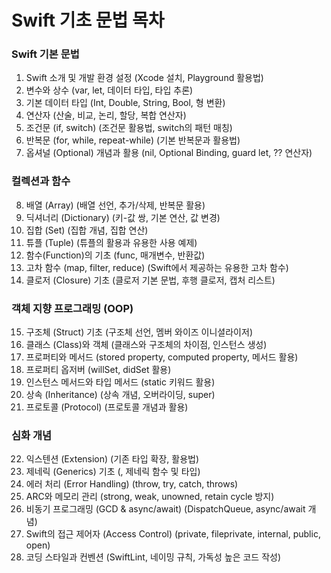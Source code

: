 # Swift 기초 문법 목차 
### Swift 기본 문법
1.	Swift 소개 및 개발 환경 설정 (Xcode 설치, Playground 활용법)
2.	변수와 상수 (var, let, 데이터 타입, 타입 추론)
3.	기본 데이터 타입 (Int, Double, String, Bool, 형 변환)
4.	연산자 (산술, 비교, 논리, 할당, 복합 연산자)
5.	조건문 (if, switch) (조건문 활용법, switch의 패턴 매칭)
6.	반복문 (for, while, repeat-while) (기본 반복문과 활용법)
7.	옵셔널 (Optional) 개념과 활용 (nil, Optional Binding, guard let, ?? 연산자)

### 컬렉션과 함수
8.	배열 (Array) (배열 선언, 추가/삭제, 반복문 활용)
9.	딕셔너리 (Dictionary) (키-값 쌍, 기본 연산, 값 변경)
10.	집합 (Set) (집합 개념, 집합 연산)
11.	튜플 (Tuple) (튜플의 활용과 유용한 사용 예제)
12.	함수(Function)의 기초 (func, 매개변수, 반환값)
13.	고차 함수 (map, filter, reduce) (Swift에서 제공하는 유용한 고차 함수)
14.	클로저 (Closure) 기초 (클로저 기본 문법, 후행 클로저, 캡처 리스트)

### 객체 지향 프로그래밍 (OOP)
15.	구조체 (Struct) 기초 (구조체 선언, 멤버 와이즈 이니셜라이저)
16.	클래스 (Class)와 객체 (클래스와 구조체의 차이점, 인스턴스 생성)
17.	프로퍼티와 메서드 (stored property, computed property, 메서드 활용)
18.	프로퍼티 옵저버 (willSet, didSet 활용)
19.	인스턴스 메서드와 타입 메서드 (static 키워드 활용)
20.	상속 (Inheritance) (상속 개념, 오버라이딩, super)
21.	프로토콜 (Protocol) (프로토콜 개념과 활용)

### 심화 개념
22.	익스텐션 (Extension) (기존 타입 확장, 활용법)
23.	제네릭 (Generics) 기초 (<T>, 제네릭 함수 및 타입)
24.	에러 처리 (Error Handling) (throw, try, catch, throws)
25.	ARC와 메모리 관리 (strong, weak, unowned, retain cycle 방지)
26.	비동기 프로그래밍 (GCD & async/await) (DispatchQueue, async/await 개념)
27.	Swift의 접근 제어자 (Access Control) (private, fileprivate, internal, public, open)
28.	코딩 스타일과 컨벤션 (SwiftLint, 네이밍 규칙, 가독성 높은 코드 작성)
